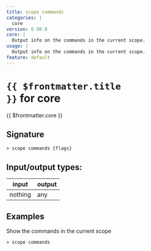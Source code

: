 ```yaml
---
title: scope commands
categories: |
  core
version: 0.90.0
core: |
  Output info on the commands in the current scope.
usage: |
  Output info on the commands in the current scope.
feature: default
---
```


<!-- This file is automatically generated. Please edit the command in https://github.com/nushell/nushell instead. -->

# <code>{{ $frontmatter.title }}</code> for core

<div class='command-title'>{{ $frontmatter.core }}</div>

## Signature

`> scope commands {flags} `

## Input/output types:

| input   | output |
| ------- | ------ |
| nothing | any    |

## Examples

Show the commands in the current scope

```nu
> scope commands

```

